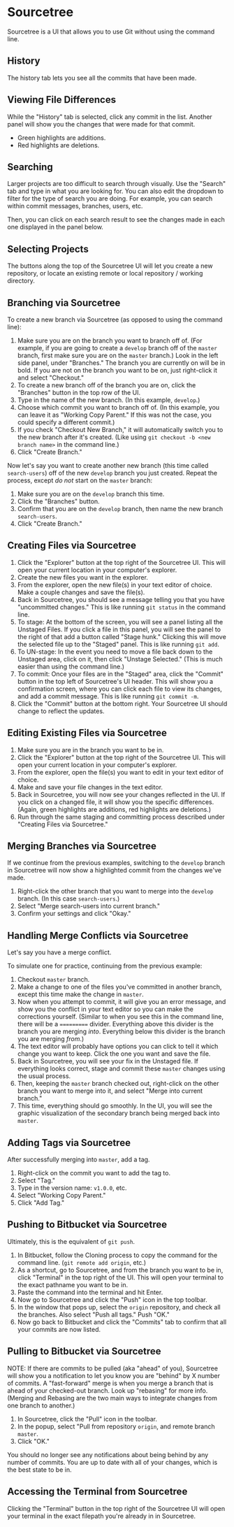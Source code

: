 # Sourcetree

Sourcetree is a UI that allows you to use Git without using the command line.


## History

The history tab lets you see all the commits that have been made.


## Viewing File Differences

While the "History" tab is selected, click any commit in the list.  Another panel will show you the changes that were made for that commit.

- Green highlights are additions.
- Red highlights are deletions.


## Searching

Larger projects are too difficult to search through visually.  Use the "Search" tab and type in what you are looking for.  You can also edit the dropdown to filter for the type of search you are doing.  For example, you can search within commit messages, branches, users, etc.

Then, you can click on each search result to see the changes made in each one displayed in the panel below.


## Selecting Projects

The buttons along the top of the Sourcetree UI will let you create a new repository, or locate an existing remote or local repository / working directory.


## Branching via Sourcetree

To create a new branch via Sourcetree (as opposed to using the command line):

1. Make sure you are on the branch you want to branch off of.  (For example, if you are going to create a `develop` branch off of the `master` branch, first make sure you are on the `master` branch.)  Look in the left side panel, under "Branches."  The branch you are currently on will be in bold.  If you are not on the branch you want to be on, just right-click it and select "Checkout."
2. To create a new branch off of the branch you are on, click the "Branches" button in the top row of the UI.
3. Type in the name of the new branch.  (In this example, `develop`.)
4. Choose which commit you want to branch off of.  (In this example, you can leave it as "Working Copy Parent."  If this was not the case, you could specify a different commit.)
5. If you check "Checkout New Branch," it will automatically switch you to the new branch after it's created.  (Like using `git checkout -b <new branch name>` in the command line.)
6. Click "Create Branch."


Now let's say you want to create another new branch (this time called `search-users`) off of the new `develop` branch you just created.  Repeat the process, except *do not* start on the `master` branch:

1. Make sure you are on the `develop` branch this time.
2. Click the "Branches" button.
3. Confirm that you are on the `develop` branch, then name the new branch `search-users`.
4. Click "Create Branch."


## Creating Files via Sourcetree

1. Click the "Explorer" button at the top right of the Sourcetree UI.  This will open your current location in your computer's explorer.
2. Create the new files you want in the explorer.
3. From the explorer, open the new file(s) in your text editor of choice.  Make a couple changes and save the file(s).
4. Back in Sourcetree, you should see a message telling you that you have "uncommitted changes."  This is like running `git status` in the command line.
5. To stage: At the bottom of the screen, you will see a panel listing all the Unstaged Files.  If you click a file in this panel, you will see the panel to the right of that add a button called "Stage hunk."  Clicking this will move the selected file up to the "Staged" panel.  This is like running `git add`.
6. To UN-stage: In the event you need to move a file back down to the Unstaged area, click on it, then click "Unstage Selected."  (This is much easier than using the command line.)
7. To commit: Once your files are in the "Staged" area, click the "Commit" button in the top left of Sourcetree's UI header.  This will show you a confirmation screen, where you can click each file to view its changes, and add a commit message.  This is like running `git commit -m`.
8. Click the "Commit" button at the bottom right.  Your Sourcetree UI should change to reflect the updates.


## Editing Existing Files via Sourcetree

1. Make sure you are in the branch you want to be in.
2. Click the "Explorer" button at the top right of the Sourcetree UI.  This will open your current location in your computer's explorer.
3. From the explorer, open the file(s) you want to edit in your text editor of choice.
4. Make and save your file changes in the text editor.
5. Back in Sourcetree, you will now see your changes reflected in the UI.  If you click on a changed file, it will show you the specific differences.  (Again, green highlights are additions, red highlights are deletions.)
6. Run through the same staging and committing process described under "Creating Files via Sourcetree."


## Merging Branches via Sourcetree

If we continue from the previous examples, switching to the `develop` branch in Sourcetree will now show a highlighted commit from the changes we've made.

1. Right-click the other branch that you want to merge into the `develop` branch.  (In this case `search-users`.)
2. Select "Merge search-users into current branch."
3. Confirm your settings and click "Okay."


## Handling Merge Conflicts via Sourcetree

Let's say you have a merge conflict.

To simulate one for practice, continuing from the previous example:

1. Checkout `master` branch.
2. Make a change to one of the files you've committed in another branch, except this time make the change in `master`.
3. Now when you attempt to commit, it will give you an error message, and show you the conflict in your text editor so you can make the corrections yourself.  (Similar to when you see this in the command line, there will be a `=========` divider.  Everything above this divider is the branch you are merging *into*.  Everything below this divider is the branch you are merging *from*.)
4. The text editor will probably have options you can click to tell it which change you want to keep.  Click the one you want and save the file.
5. Back in Sourcetree, you will see your fix in the Unstaged file.  If everything looks correct, stage and commit these `master` changes using the usual process.
6. Then, keeping the `master` branch checked out, right-click on the other branch you want to merge into it, and select "Merge into current branch."
7. This time, everything should go smoothly.  In the UI, you will see the graphic visualization of the secondary branch being merged back into `master`.


## Adding Tags via Sourcetree

After successfully merging into `master`, add a tag.

1. Right-click on the commit you want to add the tag to.
2. Select "Tag."
3. Type in the version name: `v1.0.0`, etc.
4. Select "Working Copy Parent."
5. Click "Add Tag."


## Pushing to Bitbucket via Sourcetree

<!-- See [Bitbucket notes](https://github.com/toddcf/code-snippets/blob/master/bitbucket/bitbucket.md). -->

Ultimately, this is the equivalent of `git push`.

1. In Bitbucket, follow the Cloning process to copy the command for the command line.  (`git remote add origin`, etc.)
2. As a shortcut, go to Sourcetree, and from the branch you want to be in, click "Terminal" in the top right of the UI.  This will open your terminal to the exact pathname you want to be in.
3. Paste the command into the terminal and hit Enter.
4. Now go to Sourcetree and click the "Push" icon in the top toolbar.
5. In the window that pops up, select the `origin` repository, and check all the branches.  Also select "Push all tags."  Push "OK."
6. Now go back to Bitbucket and click the "Commits" tab to confirm that all your commits are now listed.


## Pulling to Bitbucket via Sourcetree

<!-- See [Bitbucket notes](https://github.com/toddcf/code-snippets/blob/master/bitbucket/bitbucket.md). -->

NOTE: If there are commits to be pulled (aka "ahead" of you), Sourcetree will show you a notification to let you know you are "behind" by X number of commits.  A "fast-forward" merge is when you merge a branch that is ahead of your checked-out branch.  Look up "rebasing" for more info.  (Merging and Rebasing are the two main ways to integrate changes from one branch to another.)

1. In Sourcetree, click the "Pull" icon in the toolbar.
2. In the popup, select "Pull from repository `origin`, and remote branch `master`.
3. Click "OK."

You should no longer see any notifications about being behind by any number of commits.  You are up to date with all of your changes, which is the best state to be in.


## Accessing the Terminal from Sourcetree

Clicking the "Terminal" button in the top right of the Sourcetree UI will open your terminal in the exact filepath you're already in in Sourcetree.